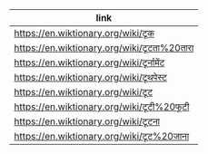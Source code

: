 |link|
|----|
|https://en.wiktionary.org/wiki/टूक|
|https://en.wiktionary.org/wiki/टूटता%20तारा|
|https://en.wiktionary.org/wiki/टूर्नामेंट|
|https://en.wiktionary.org/wiki/टूथपेस्ट|
|https://en.wiktionary.org/wiki/टूट|
|https://en.wiktionary.org/wiki/टूटी%20फूटी|
|https://en.wiktionary.org/wiki/टूटना|
|https://en.wiktionary.org/wiki/टूट%20जाना|
